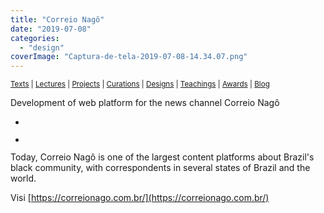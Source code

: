 ```yaml
---
title: "Correio Nagô"
date: "2019-07-08"
categories: 
  - "design"
coverImage: "Captura-de-tela-2019-07-08-14.34.07.png"
---
```


<small>[Texts](../texts.html) | [Lectures](../lectures.html) | [Projects](../projects.html) | [Curations](../curation.html) | [Designs](../designs.html) | [Teachings](../teachings.html) | [Awards](../awards.html) | <a href="https://readruiz.medium.com/" target="_blank">Blog</a></small>

Development of web platform for the news channel Correio Nagô

- <a href="https://thisismyart.eratudomato.online/wp-content/uploads/sites/11/2019/07/Captura-de-tela-2019-07-08-14.34.07-1024x536.png"><img src="images/Captura-de-tela-2019-07-08-14.34.07-1024x536.png" alt="" /></a>
    
- <a href="https://thisismyart.eratudomato.online/wp-content/uploads/sites/11/2019/07/Captura-de-tela-2019-07-08-14.35.39-1024x504.png"><img src="images/Captura-de-tela-2019-07-08-14.35.39-1024x504.png" alt="" /></a>
    

Today, Correio Nagô is one of the largest content platforms about Brazil's black community, with correspondents in several states of Brazil and the world.

Visi [https://correionago.com.br/](https://correionago.com.br/)
